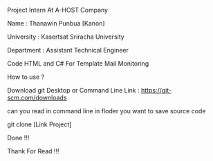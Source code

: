 Project Intern At A-HOST Company	

Name : Thanawin Punbua [Kanon]

University : Kasertsat Sriracha University

Department : Assistant Technical Engineer

Code HTML and C# For Template Mail Monitoring	

How to use ? 

Download git Desktop or Command Line
Link : https://git-scm.com/downloads

can you read in command line in floder you want to save source code 

git clone [Link Project]

Done !!!

Thank For Read !!!

